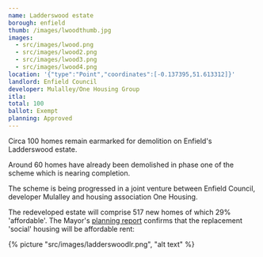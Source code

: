 ```yaml
---
name: Ladderswood estate 
borough: enfield
thumb: /images/lwoodthumb.jpg
images:
  - src/images/lwood.png
  - src/images/lwood2.png
  - src/images/lwood3.png
  - src/images/lwood4.png
location: '{"type":"Point","coordinates":[-0.137395,51.613312]}'
landlord: Enfield Council
developer: Mulalley/One Housing Group
itla:
total: 100
ballot: Exempt
planning: Approved
---
```

Circa 100 homes remain earmarked for demolition on Enfield's Ladderswood estate. 

Around 60 homes have already been demolished in phase one of the scheme which is nearing completion.

The scheme is being progressed in a joint venture between Enfield Council, developer Mulalley and housing association One Housing.

The redeveloped estate will comprise 517 new homes of which 29% 'affordable'. The Mayor's [planning report](https://www.london.gov.uk/sites/default/files/public%3A//public%3A//PAWS/media_id_205193///ladderswood_estate_report.pdf) confirms that the replacement 'social' housing will be affordable rent:

{% picture "src/images/ladderswoodlr.png", "alt text" %}

